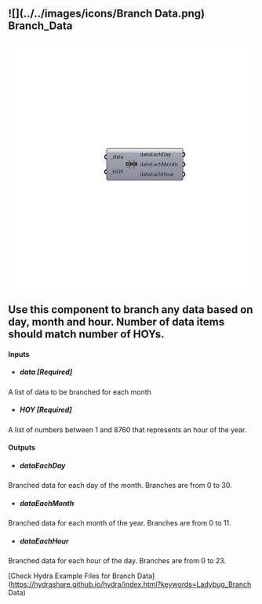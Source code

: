 ## ![](../../images/icons/Branch Data.png) Branch_Data

![](../../images/components/Branch_Data.png)

Use this component to branch any data based on day, month and hour. Number of data items should match number of HOYs.
 -
 

#### Inputs
* ##### data [Required]
A list of data to be branched for each month
* ##### HOY [Required]
A list of numbers between 1 and 8760 that represents an hour of the year.

#### Outputs
* ##### dataEachDay
Branched data for each day of the month. Branches are from 0 to 30.
* ##### dataEachMonth
Branched data for each month of the year. Branches are from 0 to 11.
* ##### dataEachHour
Branched data for each hour of the day. Branches are from 0 to 23.


[Check Hydra Example Files for Branch Data](https://hydrashare.github.io/hydra/index.html?keywords=Ladybug_Branch Data)